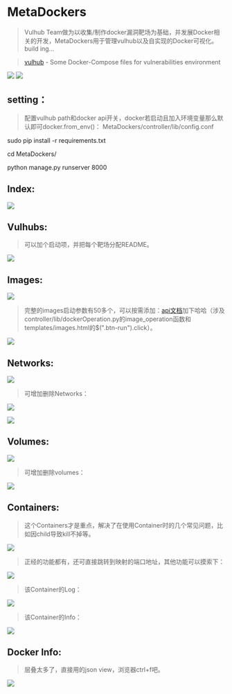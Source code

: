 # MetaDockers

> Vulhub Team做为以收集/制作docker漏洞靶场为基础，并发展Docker相关的开发，MetaDockers用于管理vulhub以及自实现的Docker可视化。build ing...

> [vulhub](https://github.com/vulhub/vulhub) - Some Docker-Compose files for vulnerabilities environment

![](https://img.shields.io/badge/python-2.7-green.svg)
![](https://img.shields.io/badge/django-1.1-blue.svg)

## setting：
> 配置vulhub path和docker api开关，docker若启动且加入环境变量那么默认即可docker.from_env()：
MetaDockers/controller/lib/config.conf

sudo pip install -r requirements.txt

cd MetaDockers/

python manage.py runserver 8000

## Index:
![](https://blog-1252048719.cos.ap-shanghai.myqcloud.com/gerggf.png)
## Vulhubs:
> 可以加个启动项，并把每个靶场分配README。

![](https://blog-1252048719.cos.ap-shanghai.myqcloud.com/dsfwqe221.png)
## Images:
![](https://blog-1252048719.cos.ap-shanghai.myqcloud.com/regregeh.png)
> 完整的images启动参数有50多个，可以按需添加：[api文档](http://docker-py.readthedocs.io/en/stable/containers.html)加下哈哈（涉及controller/lib/dockerOperation.py的image_operation函数和templates/images.html的$(".btn-run").click）。

![](https://blog-1252048719.cos.ap-shanghai.myqcloud.com/3rvyjar.png)
## Networks:
![](https://blog-1252048719.cos.ap-shanghai.myqcloud.com/43tyo8dsf.png)

> 可增加删除Networks：

![](https://blog-1252048719.cos.ap-shanghai.myqcloud.com/thth.png)

![](https://blog-1252048719.cos.ap-shanghai.myqcloud.com/ewtewr.png)
## Volumes:
![](https://blog-1252048719.cos.ap-shanghai.myqcloud.com/32r32r3r2.png)

> 可增加删除volumes：

![](https://blog-1252048719.cos.ap-shanghai.myqcloud.com/rwiubsdf.png)
## Containers:

> 这个Containers才是重点，解决了在使用Container时的几个常见问题，比如因child导致kill不掉等。

![](https://blog-1252048719.cos.ap-shanghai.myqcloud.com/dsfwwefrew4.png)

> 正经的功能都有，还可直接跳转到映射的端口地址，其他功能可以摸索下：

![](https://blog-1252048719.cos.ap-shanghai.myqcloud.com/sadbkyuasd.png)

> 该Container的Log：

![](https://blog-1252048719.cos.ap-shanghai.myqcloud.com/wg7vyksdf.png)

> 该Container的Info：

![](https://blog-1252048719.cos.ap-shanghai.myqcloud.com/3qrg7iqw.png)
## Docker Info:

> 层叠太多了，直接用的json view，浏览器ctrl+f吧。

![](https://blog-1252048719.cos.ap-shanghai.myqcloud.com/3rb78sdfk.png)


